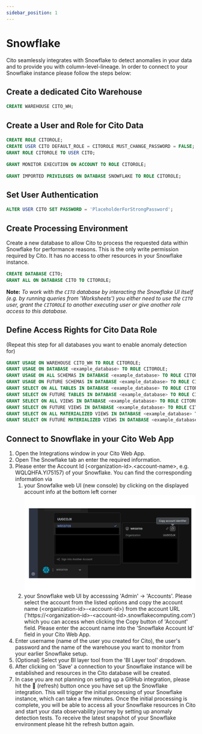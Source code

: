```yaml
---
sidebar_position: 1
---
```


# Snowflake

Cito seamlessly integrates with Snowflake to detect anomalies in your data and to provide you with column-level-lineage. In order to connect to your Snowflake instance please follow the steps below:

## Create a dedicated Cito Warehouse

```sql
CREATE WAREHOUSE CITO_WH;
```

## Create a User and Role for Cito Data

```sql
CREATE ROLE CITOROLE;
CREATE USER CITO DEFAULT_ROLE = CITOROLE MUST_CHANGE_PASSWORD = FALSE;
GRANT ROLE CITOROLE TO USER CITO;
```

```sql
GRANT MONITOR EXECUTION ON ACCOUNT TO ROLE CITOROLE;
```

```sql
GRANT IMPORTED PRIVILEGES ON DATABASE SNOWFLAKE TO ROLE CITOROLE;
```

## Set User Authentication

```sql
ALTER USER CITO SET PASSWORD = 'PlaceholderForStrongPassword';
```

## Create Processing Environment

Create a new database to allow Cito to process the requested data within Snowflake for performance reasons. This is the only write permission required by Cito. It has no access to other resources in your Snowflake instance.

```sql
CREATE DATABASE CITO;
GRANT ALL ON DATABASE CITO TO CITOROLE;
```

**Note:** _To work with the `CITO` database by interacting the Snowflake UI itself (e.g. by running queries from 'Worksheets') you either need to use the `CITO` user, grant the `CITOROLE` to another executing user or give another role access to this database._

## Define Access Rights for Cito Data Role

(Repeat this step for all databases you want to enable anomaly detection for)

```sql
GRANT USAGE ON WAREHOUSE CITO_WH TO ROLE CITOROLE;
GRANT USAGE ON DATABASE <example_database> TO ROLE CITOROLE;
GRANT USAGE ON ALL SCHEMAS IN DATABASE <example_database> TO ROLE CITOROLE;
GRANT USAGE ON FUTURE SCHEMAS IN DATABASE <example_database> TO ROLE CITOROLE;
GRANT SELECT ON ALL TABLES IN DATABASE <example_database> TO ROLE CITOROLE;
GRANT SELECT ON FUTURE TABLES IN DATABASE <example_database> TO ROLE CITOROLE;
GRANT SELECT ON ALL VIEWS IN DATABASE <example_database> TO ROLE CITOROLE;
GRANT SELECT ON FUTURE VIEWS IN DATABASE <example_database> TO ROLE CITOROLE;
GRANT SELECT ON ALL MATERIALIZED VIEWS IN DATABASE <example_database> TO ROLE CITOROLE;
GRANT SELECT ON FUTURE MATERIALIZED VIEWS IN DATABASE <example_database> TO ROLE CITOROLE;
```

## Connect to Snowflake in your Cito Web App

1. Open the Integrations window in your Cito Web App.
2. Open The Snowflake tab an enter the required information.
3. Please enter the Account Id (&#60;organization-id&#62;.&#60;account-name&#62;, e.g. WQLQHFA.YI75157) of your Snowflake. You can find the corresponding information via
   1. your Snowfalke web UI (new console) by clicking on the displayed account info at the bottom left corner
      ![Snowflake Account Identifier](./img/account-identifier.png)
   2. your Snowflake web UI by accesssing 'Admin' -> 'Accounts'. Please select the account from the listed options and copy the account name (&#60;organization-id&#62;-&#60;account-id&#62;) from the account URL ('https://&#60;organization-id&#62;-&#60;account-id&#62;.snowflakecomputing.com') which you can access when clicking the Copy button of 'Account' field. Please enter the account name into the 'Snowflake Account Id' field in your Cito Web App.
4. Enter username (name of the user you created for Cito), the user's password and the name of the warehouse you want to monitor from your earlier Snowflake setup.
5. (Optional) Select your BI layer tool from the 'BI Layer tool' dropdown.
6. After clicking on 'Save' a connection to your Snowflake instance will be established and resources in the Cito database will be created.
7. In case you are not planning on setting up a GitHub integration, please hit the 🔄️ (refresh) button once you have set up the Snowflake integration. This will trigger the initial processing of your Snowflake instance, which can take a few minutes. Once the initial processing is complete, you will be able to access all your Snowflake resources in Cito and start your data observability journey by setting up anomaly detection tests. To receive the latest snapshot of your Snowflake environment please hit the refresh button again.
